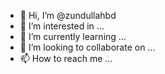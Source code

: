 - 👋 Hi, I’m @zundullahbd
- 👀 I’m interested in ...
- 🌱 I’m currently learning ...
- 💞️ I’m looking to collaborate on ...
- 📫 How to reach me ...

<!---
zundullahbd/zundullahbd is a ✨ special ✨ repository because its `README.md` (this file) appears on your GitHub profile.
You can click the Preview link to take a look at your changes.
--->
